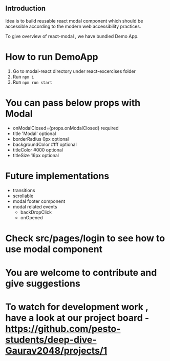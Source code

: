 ## Introduction

Idea is to build reusable react modal component which should be accessible according to the modern web accessibility practices.

To give overview of react-modal , we have bundled Demo App.

# How to run DemoApp

 1. Go to modal-react directory under react-excercises folder
 2. Run `npm i`
 2. Run `npm run start` 


#  You can pass below props with Modal    
                                         
 - onModalClosed={props.onModalClosed}                required
 - title                                'Modal'       optional
 - borderRadius                         0px           optional
 - backgroundColor                      #fff          optional
 - titleColor                           #000          optional
 - titleSize                            16px          optional
 
 
 # Future implementations

 - transitions
 - scrollable
 - modal footer component
 - modal related events 
   - backDropClick
   - onOpened


# Check src/pages/login to see how to use modal component

# You are welcome to contribute and give suggestions 
# To watch for development work , have a look at our project board - https://github.com/pesto-students/deep-dive-Gaurav2048/projects/1
